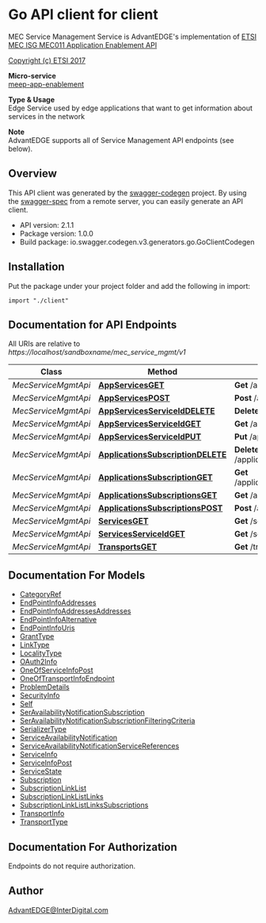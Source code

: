 # Go API client for client

MEC Service Management Service is AdvantEDGE's implementation of [ETSI MEC ISG MEC011 Application Enablement API](https://www.etsi.org/deliver/etsi_gs/MEC/001_099/011/02.01.01_60/gs_MEC011v020101p.pdf) <p>[Copyright (c) ETSI 2017](https://forge.etsi.org/etsi-forge-copyright-notice.txt) <p>**Micro-service**<br>[meep-app-enablement](https://github.com/InterDigitalInc/AdvantEDGE/tree/master/go-apps/meep-app-enablement/server/service-mgmt) <p>**Type & Usage**<br>Edge Service used by edge applications that want to get information about services in the network <p>**Note**<br>AdvantEDGE supports all of Service Management API endpoints (see below).

## Overview
This API client was generated by the [swagger-codegen](https://github.com/swagger-api/swagger-codegen) project.  By using the [swagger-spec](https://github.com/swagger-api/swagger-spec) from a remote server, you can easily generate an API client.

- API version: 2.1.1
- Package version: 1.0.0
- Build package: io.swagger.codegen.v3.generators.go.GoClientCodegen

## Installation
Put the package under your project folder and add the following in import:
```golang
import "./client"
```

## Documentation for API Endpoints

All URIs are relative to *https://localhost/sandboxname/mec_service_mgmt/v1*

Class | Method | HTTP request | Description
------------ | ------------- | ------------- | -------------
*MecServiceMgmtApi* | [**AppServicesGET**](docs/MecServiceMgmtApi.md#appservicesget) | **Get** /applications/{appInstanceId}/services | 
*MecServiceMgmtApi* | [**AppServicesPOST**](docs/MecServiceMgmtApi.md#appservicespost) | **Post** /applications/{appInstanceId}/services | 
*MecServiceMgmtApi* | [**AppServicesServiceIdDELETE**](docs/MecServiceMgmtApi.md#appservicesserviceiddelete) | **Delete** /applications/{appInstanceId}/services/{serviceId} | 
*MecServiceMgmtApi* | [**AppServicesServiceIdGET**](docs/MecServiceMgmtApi.md#appservicesserviceidget) | **Get** /applications/{appInstanceId}/services/{serviceId} | 
*MecServiceMgmtApi* | [**AppServicesServiceIdPUT**](docs/MecServiceMgmtApi.md#appservicesserviceidput) | **Put** /applications/{appInstanceId}/services/{serviceId} | 
*MecServiceMgmtApi* | [**ApplicationsSubscriptionDELETE**](docs/MecServiceMgmtApi.md#applicationssubscriptiondelete) | **Delete** /applications/{appInstanceId}/subscriptions/{subscriptionId} | 
*MecServiceMgmtApi* | [**ApplicationsSubscriptionGET**](docs/MecServiceMgmtApi.md#applicationssubscriptionget) | **Get** /applications/{appInstanceId}/subscriptions/{subscriptionId} | 
*MecServiceMgmtApi* | [**ApplicationsSubscriptionsGET**](docs/MecServiceMgmtApi.md#applicationssubscriptionsget) | **Get** /applications/{appInstanceId}/subscriptions | 
*MecServiceMgmtApi* | [**ApplicationsSubscriptionsPOST**](docs/MecServiceMgmtApi.md#applicationssubscriptionspost) | **Post** /applications/{appInstanceId}/subscriptions | 
*MecServiceMgmtApi* | [**ServicesGET**](docs/MecServiceMgmtApi.md#servicesget) | **Get** /services | 
*MecServiceMgmtApi* | [**ServicesServiceIdGET**](docs/MecServiceMgmtApi.md#servicesserviceidget) | **Get** /services/{serviceId} | 
*MecServiceMgmtApi* | [**TransportsGET**](docs/MecServiceMgmtApi.md#transportsget) | **Get** /transports | 


## Documentation For Models

 - [CategoryRef](docs/CategoryRef.md)
 - [EndPointInfoAddresses](docs/EndPointInfoAddresses.md)
 - [EndPointInfoAddressesAddresses](docs/EndPointInfoAddressesAddresses.md)
 - [EndPointInfoAlternative](docs/EndPointInfoAlternative.md)
 - [EndPointInfoUris](docs/EndPointInfoUris.md)
 - [GrantType](docs/GrantType.md)
 - [LinkType](docs/LinkType.md)
 - [LocalityType](docs/LocalityType.md)
 - [OAuth2Info](docs/OAuth2Info.md)
 - [OneOfServiceInfoPost](docs/OneOfServiceInfoPost.md)
 - [OneOfTransportInfoEndpoint](docs/OneOfTransportInfoEndpoint.md)
 - [ProblemDetails](docs/ProblemDetails.md)
 - [SecurityInfo](docs/SecurityInfo.md)
 - [Self](docs/Self.md)
 - [SerAvailabilityNotificationSubscription](docs/SerAvailabilityNotificationSubscription.md)
 - [SerAvailabilityNotificationSubscriptionFilteringCriteria](docs/SerAvailabilityNotificationSubscriptionFilteringCriteria.md)
 - [SerializerType](docs/SerializerType.md)
 - [ServiceAvailabilityNotification](docs/ServiceAvailabilityNotification.md)
 - [ServiceAvailabilityNotificationServiceReferences](docs/ServiceAvailabilityNotificationServiceReferences.md)
 - [ServiceInfo](docs/ServiceInfo.md)
 - [ServiceInfoPost](docs/ServiceInfoPost.md)
 - [ServiceState](docs/ServiceState.md)
 - [Subscription](docs/Subscription.md)
 - [SubscriptionLinkList](docs/SubscriptionLinkList.md)
 - [SubscriptionLinkListLinks](docs/SubscriptionLinkListLinks.md)
 - [SubscriptionLinkListLinksSubscriptions](docs/SubscriptionLinkListLinksSubscriptions.md)
 - [TransportInfo](docs/TransportInfo.md)
 - [TransportType](docs/TransportType.md)


## Documentation For Authorization
 Endpoints do not require authorization.


## Author

AdvantEDGE@InterDigital.com

